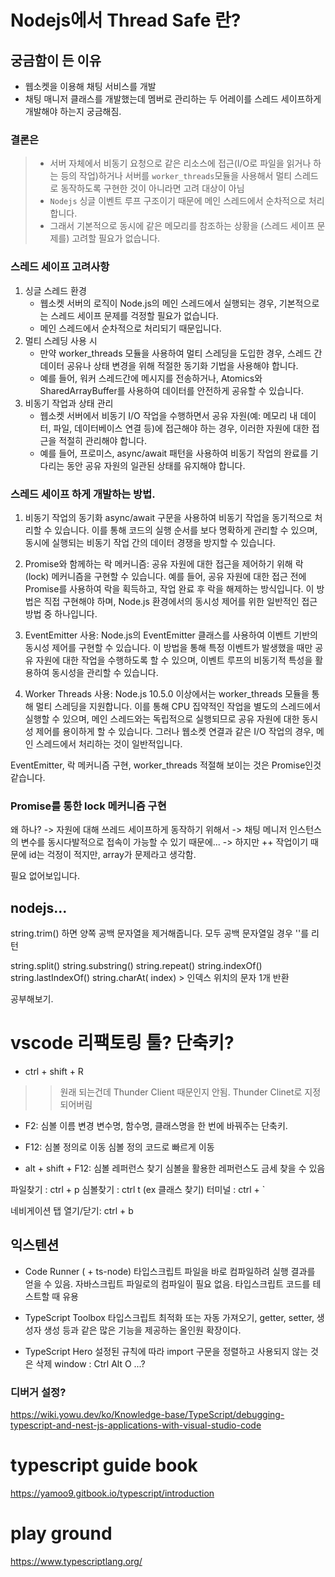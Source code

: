 # Nodejs에서 Thread Safe 란?

## 궁금함이 든 이유
- 웹소켓을 이용해 채팅 서비스를 개발
- 채팅 매니저 클래스를 개발했는데 멤버로 관리하는 두 어레이를 스레드 세이프하게 개발해야 하는지 궁금해짐.

### 결론은
> - 서버 자체에서 비동기 요청으로 같은 리소스에 접근(I/O로 파일을 읽거나 하는 등의 작업)하거나 서버를 `worker_threads`모듈을 사용해서 멀티 스레드로 동작하도록 구현한 것이 아니라면 고려 대상이 아님 <br>
> - `Nodejs` 싱글 이벤트 루프 구조이기 때문에 메인 스레드에서 순차적으로 처리합니다.
> - 그래서 기본적으로 동시에 같은 메모리를 참조하는 상황을 (스레드 세이프 문제를) 고려할 필요가 없습니다.

### 스레드 세이프 고려사항

1. 싱글 스레드 환경
    - 웹소켓 서버의 로직이 Node.js의 메인 스레드에서 실행되는 경우, 기본적으로는 스레드 세이프 문제를 걱정할 필요가 없습니다. 
    - 메인 스레드에서 순차적으로 처리되기 때문입니다.
2. 멀티 스레딩 사용 시
    - 만약 worker_threads 모듈을 사용하여 멀티 스레딩을 도입한 경우, 스레드 간 데이터 공유나 상태 변경을 위해 적절한 동기화 기법을 사용해야 합니다.
    - 예를 들어, 워커 스레드간에 메시지를 전송하거나, Atomics와 SharedArrayBuffer를 사용하여 데이터를 안전하게 공유할 수 있습니다.
3. 비동기 작업과 상태 관리
    - 웹소켓 서버에서 비동기 I/O 작업을 수행하면서 공유 자원(예: 메모리 내 데이터, 파일, 데이터베이스 연결 등)에 접근해야 하는 경우, 이러한 자원에 대한 접근을 적절히 관리해야 합니다. 
    - 예를 들어, 프로미스, async/await 패턴을 사용하여 비동기 작업의 완료를 기다리는 동안 공유 자원의 일관된 상태를 유지해야 합니다.


### 스레드 세이프 하게 개발하는 방법.

1. 비동기 작업의 동기화
async/await 구문을 사용하여 비동기 작업을 동기적으로 처리할 수 있습니다. 
이를 통해 코드의 실행 순서를 보다 명확하게 관리할 수 있으며, 동시에 실행되는 비동기 작업 간의 데이터 경쟁을 방지할 수 있습니다.

2. Promise와 함께하는 락 메커니즘: 
공유 자원에 대한 접근을 제어하기 위해 락(lock) 메커니즘을 구현할 수 있습니다. 
예를 들어, 공유 자원에 대한 접근 전에 Promise를 사용하여 락을 획득하고, 작업 완료 후 락을 해제하는 방식입니다. 
이 방법은 직접 구현해야 하며, Node.js 환경에서의 동시성 제어를 위한 일반적인 접근 방법 중 하나입니다.

3. EventEmitter 사용: 
Node.js의 EventEmitter 클래스를 사용하여 이벤트 기반의 동시성 제어를 구현할 수 있습니다. 
이 방법을 통해 특정 이벤트가 발생했을 때만 공유 자원에 대한 작업을 수행하도록 할 수 있으며, 
이벤트 루프의 비동기적 특성을 활용하여 동시성을 관리할 수 있습니다.

4. Worker Threads 사용: 
Node.js 10.5.0 이상에서는 worker_threads 모듈을 통해 멀티 스레딩을 지원합니다. 
이를 통해 CPU 집약적인 작업을 별도의 스레드에서 실행할 수 있으며, 
메인 스레드와는 독립적으로 실행되므로 공유 자원에 대한 동시성 제어를 용이하게 할 수 있습니다. 
그러나 웹소켓 연결과 같은 I/O 작업의 경우, 메인 스레드에서 처리하는 것이 일반적입니다.


EventEmitter, 락 메커니즘 구현, worker_threads 
적절해 보이는 것은 Promise인것 같습니다.


### Promise를 통한 lock 메커니즘 구현

왜 하나? 
-> 자원에 대해 쓰레드 세이프하게 동작하기 위해서
-> 채팅 메니저 인스턴스의 변수를 동시다발적으로 접속이 가능할 수 있기 때문에...
-> 하지만 ++ 작업이기 때문에 id는 걱정이 적지만, array가 문제라고 생각함.

필요 없어보입니다.





## nodejs...

string.trim() 하면 양쪽 공백 문자열을 제거해줍니다.
모두 공백 문자열일 경우 ''를 리턴

string.split()
string.substring()
string.repeat()
string.indexOf()
string.lastIndexOf()
string.charAt( index) > 인덱스 위치의 문자 1개 반환

공부해보기.

# vscode 리팩토링 툴? 단축키?

- ctrl + shift + R 
>> 원래 되는건데 Thunder Client 때문인지 안됨. Thunder Clinet로 지정되어버림

- F2: 심볼 이름 변경
변수명, 함수명, 클래스명을 한 번에 바꿔주는 단축키.

- F12: 심볼 정의로 이동
심볼 정의 코드로 빠르게 이동

- alt + shift + F12: 심볼 레퍼런스 찾기
심볼을 활용한 레퍼런스도 금세 찾을 수 있음


파일찾기 : ctrl + p
심볼찾기 : ctrl t   (ex 클래스 찾기)
터미널 : ctrl + `

네비게이션 탭 열기/닫기: ctrl + b



## 익스텐션
- Code Runner ( + ts-node)
타입스크립트 파일을 바로 컴파일하려 실행 결과를 얻을 수 있음.
자바스크립트 파일로의 컴파일이 필요 없음.
타입스크립트 코드를 테스트할 때 유용

- TypeScript Toolbox
타입스크립트 최적화 또는 자동 가져오기, getter, setter, 생성자 생성 등과 같은 많은 기능을 제공하는 올인원 확장이다.

- TypeScript Hero
설정된 규칙에 따라 import 구문을 정렬하고 사용되지 않는 것은 삭제
window : Ctrl Alt O
...?



### 디버거 설정?
https://wiki.yowu.dev/ko/Knowledge-base/TypeScript/debugging-typescript-and-nest-js-applications-with-visual-studio-code


# typescript guide book
https://yamoo9.gitbook.io/typescript/introduction


# play ground
https://www.typescriptlang.org/